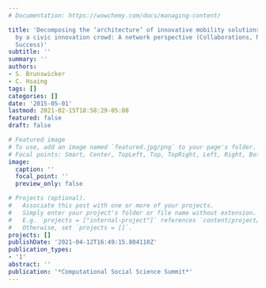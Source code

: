 ```yaml
---
# Documentation: https://wowchemy.com/docs/managing-content/

title: 'Decomposing the ‘architecture’ of innovative mobility solutions developed
  by a civic innovation crowd: A network perspective (Collaborations, Networks, and
  Success)'
subtitle: ''
summary: ''
authors:
- S. Brunswicker
- C. Hsaing
tags: []
categories: []
date: '2015-05-01'
lastmod: 2021-02-15T18:58:29-05:00
featured: false
draft: false

# Featured image
# To use, add an image named `featured.jpg/png` to your page's folder.
# Focal points: Smart, Center, TopLeft, Top, TopRight, Left, Right, BottomLeft, Bottom, BottomRight.
image:
  caption: ''
  focal_point: ''
  preview_only: false

# Projects (optional).
#   Associate this post with one or more of your projects.
#   Simply enter your project's folder or file name without extension.
#   E.g. `projects = ["internal-project"]` references `content/project/deep-learning/index.md`.
#   Otherwise, set `projects = []`.
projects: []
publishDate: '2021-04-12T16:49:15.804110Z'
publication_types:
- '1'
abstract: ''
publication: '*Computational Social Science Summit*'
---
```

